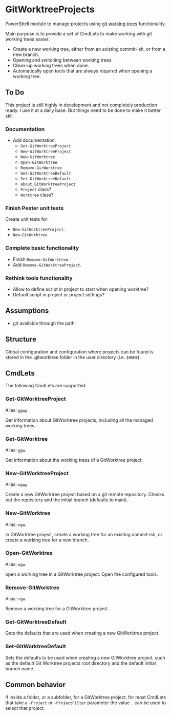 # GitWorktreeProjects

PowerShell module to manage projects using [git working trees](https://git-scm.com/docs/git-worktree) functionality.

Main purpose is to provide a set of CmdLets to make working with git working trees easier:

- Create a new working tree, either from an existing commit-ish, or from a new branch.
- Opening and switching between working trees.
- Clean-up working trees when done.
- Automatically open tools that are always required when opening a working tree.

## To Do

This project is still highly in development and not completely production ready. I use it at a daily base. But things need to be done to make it better still.

### Documentation

- Add documentation:
  - `Get-GitWorktreeProject`
  - `New-GitWorktreeProject`
  - `New-GitWorktree`
  - `Open-GitWorktree`
  - `Remove-GirWorktree`
  - `Get-GitWorktreeDefault`
  - `Set-GitWorktreeDefault`
  - `about_GitWorktreeProject`
  - `Project` class?
  - `Worktree` class?

### Finish Pester unit tests

Create unit tests for:

- `New-GitWorktreeProject`.
- `New-GitWorktree`.

### Complete basic functionality

- Finish `Remove-GitWorktree`.
- Add `Remove-GitWorktreeProject`.

### Rethink tools functionality

- Allow to define script in project to start when opening worktree?
- Default script in project or project settings?

## Assumptions

- git available through the path.

## Structure

Global configuration and configuration where projects can be found is stored in the .gitworktree folder in the user directory (i.e. `$HOME`).

## CmdLets

The following CmdLets are supported:

### Get-GitWorktreeProject

Alias: `ggwp`.

Get information about GitWorktree projects, including all the managed working trees.

### Get-GitWorktree

Alias: `ggw`.

Get information about the working trees of a GitWorktree project.

### New-GitWorktreeProject

Alias: `ngwp`.

Create a new GitWorktree project based on a git remote repository. Checks out the repository and the initial branch (defaults to main).

### New-GitWorktree

Alias: `ngw`.

In GitWorktree project, create a working tree for an existing commit-ish, or create a working tree for a new branch.

### Open-GitWorktree

Alias: `ogw`.

open a working tree in a GitWorktree project. Open the configured tools.

### Remove-GitWorktree

Alias: `rgw`.

Remove a working tree for a GitWorktree project.

### Get-GitWorktreeDefault

Gets the defaults that are used when creating a new GitWorktree project.

### Set-GitWorktreeDefault

Sets the defaults to be used when creating a new GitWorktree project, such as the default Git Worktree projects root directory and the default initial branch name.

## Common behavior

If inside a folder, or a subfolder, for a GitWorktree project, for most CmdLets that take a `-Project` or `-ProjectFilter` parameter the value `.` can be used to select that project.
